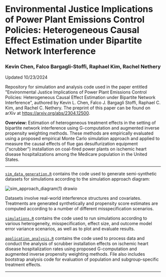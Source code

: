 # Environmental Justice Implications of Power Plant Emissions Control Policies: Heterogeneous Causal Effect Estimation under Bipartite Network Interference

### Kevin Chen, Falco Bargagli-Stoffi, Raphael Kim, Rachel Nethery

Updated 10/23/2024

Repository for simulation and analysis code used in the paper entitled "Environmental Justice Implications of Power Plant Emissions Control Policies: Heterogeneous Causal Effect Estimation under Bipartite Network Interference", authored by Kevin L. Chen, Falco J. Bargagli Stoffi, Raphael C. Kim, and Rachel C. Nethery. The preprint of this paper can be found on arXiv at https://arxiv.org/abs/2304.12500.

**Overview:** Estimation of heterogeneous treatment effects in the setting of bipartite network interference using G-computation and augmented inverse propensity weighting methods. These methods are empirically evaluated using a proposed empirical Monte Carlo simulation approach and applied to measure the causal effects of flue gas desulfurization equipment ("scrubber") installation on coal-fired power plants on ischemic heart disease hospitalizations among the Medicare population in the United States.

***

[`sim_data_generation.R`](https://github.com/NSAPH-Projects/emissions-ihd-bipartite/blob/master/code/sim_data_generation.R) contains the code used to generate semi-synthetic datasets for simulations according to the simulation approach diagram:

![sim_approach_diagram(1) drawio](https://user-images.githubusercontent.com/42856787/229964368-760977d1-0624-4845-9b08-2dbb60e0150e.png)

Datasets involve real-world interference structures and covariates. Treatments are generated synthetically and propensity score estimates are computed according to a number of different misspecification scenarios.

[`simulations.R`](https://github.com/NSAPH-Projects/emissions-ihd-bipartite/blob/master/code/simulations.R) contains the code used to run simulations according to various heterogeneity, misspecification, effect size, and outcome model error variance scenarios, as well as to plot and evaluate results.

[`application_analysis.R`](https://github.com/NSAPH-Projects/emissions-ihd-bipartite/blob/master/code/application_analysis.R) contains the code used to process data and conduct the analysis of scrubber installation effects on ischemic heart disease hospitalization rates using proposed G-computation and augmented inverse propensity weighting methods. File also includes bootstrap analysis code for evaluation of population and subgroup-specific treatment effects.

***



